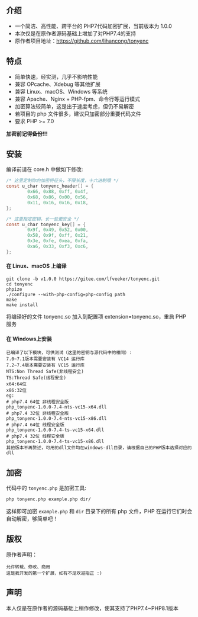 ## 介绍

- 一个简洁、高性能、跨平台的 PHP7代码加密扩展，当前版本为 1.0.0
- 本次仅是在原作者源码基础上增加了对PHP7.4的支持
- 原作者项目地址：https://github.com/lihancong/tonyenc

## 特点

- 简单快速，经实测，几乎不影响性能
- 兼容 OPcache、Xdebug 等其他扩展
- 兼容 Linux、macOS、Windows 等系统
- 兼容 Apache、Nginx + PHP-fpm、命令行等运行模式
- 加密算法较简单，这是出于速度考虑，但仍不易解密
- 若项目的 php 文件很多，建议只加密部分重要代码文件
- 要求 PHP >= 7.0

**加密前记得备份!!!**

## 安装

编译前请在 core.h 中做如下修改:
```c
/* 这里定制你的加密特征头，不限长度，十六进制哦 */
const u_char tonyenc_header[] = {
        0x66, 0x88, 0xff, 0x4f,
        0x68, 0x86, 0x00, 0x56,
        0x11, 0x16, 0x16, 0x18,
};

/* 这里指定密钥，长一些更安全 */
const u_char tonyenc_key[] = {
        0x9f, 0x49, 0x52, 0x00,
        0x58, 0x9f, 0xff, 0x21,
        0x3e, 0xfe, 0xea, 0xfa,
        0xa6, 0x33, 0xf3, 0xc6,
};
```

#### 在 Linux、macOS 上编译
```
git clone -b v1.0.0 https://gitee.com/lfveeker/tonyenc.git
cd tonyenc
phpize
./configure --with-php-config=php-config path
make
make install
```
将编译好的文件 tonyenc.so 加入到配置项 extension=tonyenc.so，重启 PHP 服务

#### 在 Windows上安装
```
已编译了以下模块，可供测试（这里的密钥与源代码中的相同）:
7.0~7.1版本需要安装有 VC14 运行库
7.2~7.4版本需要安装有 VC15 运行库
NTS:Non Thread Safe(非线程安全)
TS:Thread Safe(线程安全)
x64:64位
x86:32位
eg:
# php7.4 64位 非线程安全版
php_tonyenc-1.0.0-7.4-nts-vc15-x64.dll
# php7.4 32位 非线程安全版
php_tonyenc-1.0.0-7.4-nts-vc15-x86.dll
# php7.4 64位 线程安全版
php_tonyenc-1.0.0-7.4-ts-vc15-x64.dll
# php7.4 32位 线程安全版
php_tonyenc-1.0.0-7.4-ts-vc15-x86.dll
其他版本不再赘述，可用的dll文件均在windows-dll目录，请根据自己的PHP版本选择对应的dll
```

## 加密

代码中的 `tonyenc.php` 是加密工具:
```bash
php tonyenc.php example.php dir/
```
这样即可加密 `example.php` 和 `dir` 目录下的所有 php 文件，PHP 在运行它们时会自动解密，够简单吧！

## 版权
原作者声明：
```
允许转载、修改、商用
这是我开发的第一个扩展，如有不足欢迎指正 :)
```
## 声明
本人仅是在原作者的源码基础上稍作修改，使其支持了PHP7.4~PHP8.1版本
